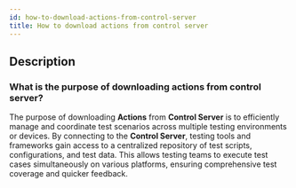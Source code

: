 ```yaml
---
id: how-to-download-actions-from-control-server
title: How to download actions from control server
---
```


## Description

### What is the purpose of downloading actions from control server?

The purpose of downloading **Actions** from **Control Server** is to efficiently manage and coordinate test scenarios across multiple testing environments or devices.
By connecting to the **Control Server**, testing tools and frameworks gain access to a centralized repository of test scripts, configurations, and test data. This allows testing teams to execute test cases simultaneously on various platforms, ensuring comprehensive test coverage and quicker feedback.

